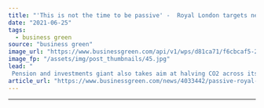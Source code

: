 ```yaml
---
title: "'This is not the time to be passive' -  Royal London targets net zero investment portfolio by 2050"
date: "2021-06-25"
tags: 
  - business green
source: "business green"
image_url: "https://www.businessgreen.com/api/v1/wps/d81ca71/f6cbcaf5-22df-4208-9e4e-7f0acd4a66df/1/green-investment-iStock-1194029906-185x114.jpg"
image_fp: "/assets/img/post_thumbnails/45.jpg"
lead: "
 Pension and investments giant also takes aim at halving CO2 across its multi-billion pound portfolio by 2030 ..."
article_url: "https://www.businessgreen.com/news/4033442/passive-royal-london-targets-net-zero-investment-portfolio-2050"
---
```


---
